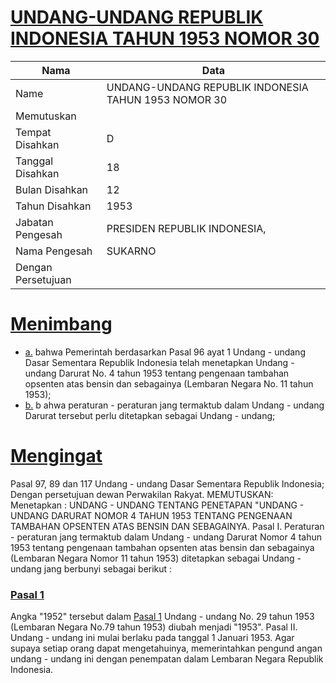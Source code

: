 # [UNDANG-UNDANG REPUBLIK INDONESIA TAHUN 1953 NOMOR 30](http://example.org/legal/document/uu/1953/30)

| Nama | Data |
| ------ | ----- |
|Name|UNDANG-UNDANG REPUBLIK INDONESIA TAHUN 1953 NOMOR 30|
|Memutuskan||
|Tempat Disahkan|D|
|Tanggal Disahkan|18|
|Bulan Disahkan|12|
|Tahun Disahkan|1953|
|Jabatan Pengesah|PRESIDEN REPUBLIK INDONESIA,|
|Nama Pengesah|SUKARNO|
|Dengan Persetujuan||
# [Menimbang](http://example.org/legal/document/uu/1953/30/menimbang)

* [a.](http://example.org/legal/document/uu/1953/30/menimbang/point/a) bahwa Pemerintah berdasarkan Pasal 96 ayat 1 Undang - undang Dasar Sementara Republik Indonesia telah menetapkan Undang - undang Darurat No. 4 tahun 1953 tentang pengenaan tambahan opsenten atas bensin dan sebagainya (Lembaran Negara No. 11 tahun 1953);
* [b.](http://example.org/legal/document/uu/1953/30/menimbang/point/b) b ahwa peraturan - peraturan jang termaktub dalam Undang - undang Darurat tersebut perlu ditetapkan sebagai Undang - undang;
# [Mengingat](http://example.org/legal/document/uu/1953/30/mengingat)
Pasal 97, 89 dan 117 Undang - undang Dasar Sementara Republik Indonesia; Dengan persetujuan dewan Perwakilan Rakyat. MEMUTUSKAN: Menetapkan : UNDANG - UNDANG TENTANG PENETAPAN "UNDANG - UNDANG DARURAT NOMOR 4 TAHUN 1953 TENTANG PENGENAAN TAMBAHAN OPSENTEN ATAS BENSIN DAN SEBAGAINYA. Pasal I. Peraturan - peraturan jang termaktub dalam Undang - undang Darurat Nomor 4 tahun 1953 tentang pengenaan tambahan opsenten atas bensin dan sebagainya (Lembaran Negara Nomor 11 tahun 1953) ditetapkan sebagai Undang - undang jang berbunyi sebagai berikut :

### [Pasal 1](http://example.org/legal/document/uu/1953/30/pasal/0001)
Angka "1952" tersebut dalam [Pasal 1](http://example.org/legal/document/uu/1953/30/pasal/0001) Undang - undang No. 29 tahun 1953 (Lembaran Negara No.79 tahun 1953) diubah menjadi "1953". Pasal II. Undang - undang ini mulai berlaku pada tanggal 1 Januari 1953. Agar supaya setiap orang dapat mengetahuinya, memerintahkan pengund angan undang - undang ini dengan penempatan dalam Lembaran Negara Republik Indonesia.

